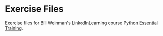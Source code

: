 # Exercise Files

Exercise files for Bill Weinman's LinkedInLearning course <a href="https://www.linkedin.com/learning/python-design-patterns?trk=learning-serp_learning_search-card&upsellOrderOrigin=default_guest_learning">Python Essential Training</a>.
